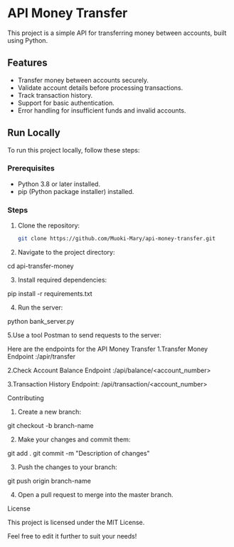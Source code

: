 # API Money Transfer

This project is a simple API for transferring money between accounts, built using Python.

## Features

- Transfer money between accounts securely.
- Validate account details before processing transactions.
- Track transaction history.
- Support for basic authentication.
- Error handling for insufficient funds and invalid accounts.

## Run Locally

To run this project locally, follow these steps:

### Prerequisites

- Python 3.8 or later installed.
- pip (Python package installer) installed.

### Steps

1. Clone the repository:

   ```bash
   git clone https://github.com/Muoki-Mary/api-money-transfer.git

   ```

2. Navigate to the project directory:

cd api-transfer-money

3. Install required dependencies:

pip install -r requirements.txt

4. Run the server:

python bank_server.py

5.Use a tool Postman to send requests to the server:

Here are the endpoints for the API Money Transfer
1.Transfer Money
Endpoint :/apir/transfer

2.Check Account Balance
Endpoint :/api/balance/<account_number>

3.Transaction History
Endpoint: /api/transaction/<account_number>

Contributing

1. Create a new branch:

git checkout -b branch-name

2. Make your changes and commit them:

git add .
git commit -m "Description of changes"

3. Push the changes to your branch:

git push origin branch-name

4. Open a pull request to merge into the master branch.

License

This project is licensed under the MIT License.

Feel free to edit it further to suit your needs!
